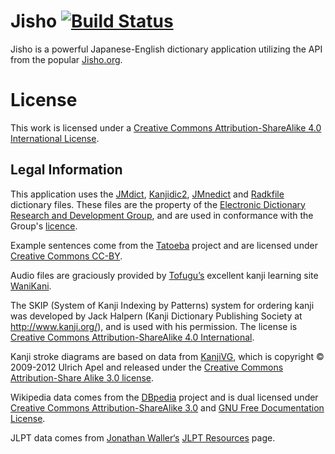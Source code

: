 # Jisho [![Build Status](https://travis-ci.org/reline/Jisho.svg?branch=master)](https://travis-ci.org/reline/Jisho)

Jisho is a powerful Japanese-English dictionary application utilizing the API from the popular [Jisho.org](https://jisho.org).

License
=======

This work is licensed under a [Creative Commons Attribution-ShareAlike 4.0 International License](https://creativecommons.org/licenses/by-sa/4.0/).

## Legal Information

This application uses the [JMdict](https://www.edrdg.org/wiki/index.php/JMdict-EDICT_Dictionary_Project), [Kanjidic2](https://www.edrdg.org/wiki/index.php/KANJIDIC_Project), [JMnedict](http://nihongo.monash.edu//enamdict_doc.html) and [Radkfile](http://nihongo.monash.edu//kradinf.html) dictionary files. These files are the property of the [Electronic Dictionary Research and Development Group](http://www.edrdg.org/), and are used in conformance with the Group's [licence](http://www.edrdg.org/edrdg/licence.html).

Example sentences come from the [Tatoeba](https://tatoeba.org/) project and are licensed under [Creative Commons CC-BY](https://creativecommons.org/licenses/by/2.0/fr/).

Audio files are graciously provided by [Tofugu’s](https://www.tofugu.com/) excellent kanji learning site [WaniKani](https://www.wanikani.com/).

The SKIP (System of Kanji Indexing by Patterns) system for ordering kanji was developed by Jack Halpern (Kanji Dictionary Publishing Society at http://www.kanji.org/), and is used with his permission. The license is [Creative Commons Attribution-ShareAlike 4.0 International](http://www.kanji.org/kanji/dictionaries/skip_permission.htm).

Kanji stroke diagrams are based on data from [KanjiVG](https://kanjivg.tagaini.net/), which is copyright © 2009-2012 Ulrich Apel and released under the [Creative Commons Attribution-Share Alike 3.0 license](https://creativecommons.org/licenses/by-sa/3.0/).

Wikipedia data comes from the [DBpedia](https://wiki.dbpedia.org/about) project and is dual licensed under [Creative Commons Attribution-ShareAlike 3.0](https://en.wikipedia.org/wiki/Wikipedia:Text_of_Creative_Commons_Attribution-ShareAlike_3.0_Unported_License) and [GNU Free Documentation License](https://en.wikipedia.org/wiki/Wikipedia:Text_of_the_GNU_Free_Documentation_License).

JLPT data comes from [Jonathan Waller‘s](https://www.tanos.co.uk/contact/) [JLPT Resources](https://www.tanos.co.uk/jlpt/) page.
